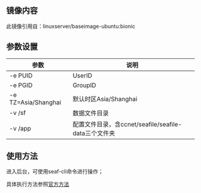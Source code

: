 ﻿

## 镜像内容

此镜像引用自：linuxserver/baseimage-ubuntu:bionic

## 参数设置

| 参数                | 说明                                                 |
| ------------------- | ---------------------------------------------------- |
| -e PUID             | UserID                                               |
| -e PGID             | GroupID                                              |
| -e TZ=Asia/Shanghai | 默认时区Asia/Shanghai                                |
| -v /sf              | 数据文件目录                                         |
| -v /app             | 配置文件目录，含ccnet/seafile/seafile-data三个文件夹 |

## 使用方法

进入后台，可使用seaf-cli命令进行操作；

具体执行方法参照[官方方法](https://help.seafile.com/syncing_client/linux-cli/)